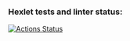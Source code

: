 ### Hexlet tests and linter status:
[![Actions Status](https://github.com/max137/python-project-lvl1/workflows/hexlet-check/badge.svg)](https://github.com/max137/python-project-lvl1/actions)